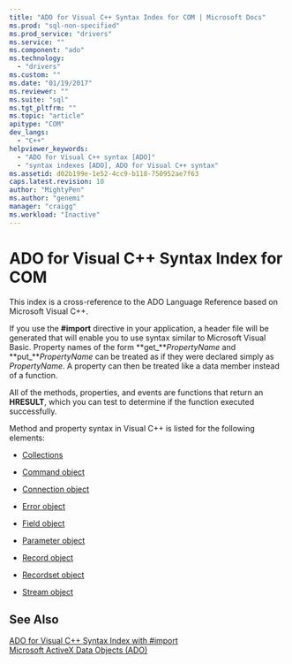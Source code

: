 ```yaml
---
title: "ADO for Visual C++ Syntax Index for COM | Microsoft Docs"
ms.prod: "sql-non-specified"
ms.prod_service: "drivers"
ms.service: ""
ms.component: "ado"
ms.technology:
  - "drivers"
ms.custom: ""
ms.date: "01/19/2017"
ms.reviewer: ""
ms.suite: "sql"
ms.tgt_pltfrm: ""
ms.topic: "article"
apitype: "COM"
dev_langs: 
  - "C++"
helpviewer_keywords: 
  - "ADO for Visual C++ syntax [ADO]"
  - "syntax indexes [ADO], ADO for Visual C++ syntax"
ms.assetid: d02b199e-1e52-4cc9-b118-750952ae7f63
caps.latest.revision: 10
author: "MightyPen"
ms.author: "genemi"
manager: "craigg"
ms.workload: "Inactive"
---
```

# ADO for Visual C++ Syntax Index for COM
This index is a cross-reference to the ADO Language Reference based on Microsoft Visual C++.  
  
 If you use the **#import** directive in your application, a header file will be generated that will enable you to use syntax similar to Microsoft Visual Basic. Property names of the form **get_***PropertyName* and **put_***PropertyName* can be treated as if they were declared simply as *PropertyName*. A property can then be treated like a data member instead of a function.  
  
 All of the methods, properties, and events are functions that return an **HRESULT**, which you can test to determine if the function executed successfully.  
  
 Method and property syntax in Visual C++ is listed for the following elements:  
  
-   [Collections](../../../ado/reference/ado-api/collections-ado-for-visual-c-syntax.md)  
  
-   [Command object](../../../ado/reference/ado-api/command-ado-for-visual-c-syntax.md)  
  
-   [Connection object](../../../ado/reference/ado-api/connection-ado-for-visual-c-syntax.md)  
  
-   [Error object](../../../ado/reference/ado-api/error-ado-for-visual-c-syntax.md)  
  
-   [Field object](../../../ado/reference/ado-api/field-ado-for-visual-c-syntax.md)  
  
-   [Parameter object](../../../ado/reference/ado-api/parameter-ado-for-visual-c-syntax.md)  
  
-   [Record object](../../../ado/reference/ado-api/record-ado-for-visual-c-syntax.md)  
  
-   [Recordset object](../../../ado/reference/ado-api/recordset-ado-for-visual-c-syntax.md)  
  
-   [Stream object](../../../ado/reference/ado-api/stream-ado-for-visual-c-syntax.md)  
  
## See Also  
 [ADO for Visual C++ Syntax Index with #import](../../../ado/reference/ado-api/ado-for-visual-c-syntax-index-with-sharpimport.md)   
 [Microsoft ActiveX Data Objects (ADO)](../../../ado/microsoft-activex-data-objects-ado.md)
